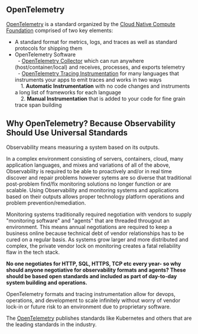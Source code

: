 ## OpenTelemetry

[OpenTelemetry](http://www.opentelemetry.io) is a standard organized by the [Cloud Native Compute Foundation](https://www.cncf.io/) comprised of two key elements:  
- A standard format for metrics, logs, and traces as well as standard protocols for shipping them  
- OpenTelemetry Software  
&nbsp;&nbsp;- [OpenTelemetry Collector](https://opentelemetry.io/docs/collector/) which can run anywhere (host/container/local) and receives, processes, and exports telemetry  
&nbsp;&nbsp;- [OpenTelemetry Tracing Instrumentation](https://opentelemetry.io/docs/instrumentation/) for many languages that instruments your apps to emit traces and works in two ways    
&nbsp;&nbsp;&nbsp;&nbsp;1. **Automatic Instrumentation** with no code changes and instruments a long list of frameworks for each language  
&nbsp;&nbsp;&nbsp;&nbsp;2. **Manual Instrumentation** that is added to your code for fine grain trace span building  

## Why OpenTelemetry? Because Observability Should Use Universal Standards

Observability means measuring a system based on its outputs.  

In a complex environment consisting of servers, containers, cloud, many application languages, and mixes and variations of all of the above, Observability is required to be able to proactively and/or in real time discover and repair problems however sytems are so diverse that traditional post-problem find/fix monitoring solutions no longer function or are scalable. Using Observability and monitoring systems and applications based on their outputs allows proper technology platform operations and problem prevention/remediation.  

Monitoring systems traditionally required negotiation with vendors to supply "monitoring software" and "agents" that are threaded througout an environment. This means annual negotiations are required to keep a business online because technical debt of vendor relationships has to be cured on a regular basis. As systems grow larger and more distributed and complex, the private vendor lock on monitoring creates a fatal reliability flaw in the tech stack.  

**No one negotiates for HTTP, SQL, HTTPS, TCP etc every year- so why should anyone negotiative for observability formats and agents? These should be based open standards and included as part of day-to-day system building and operations.**  

OpenTelemetry formats and tracing instrumentation allow for devops, operations, and development to scale infinitely without worry of vendor lock-in or future risk to an environment due to proprietary software.  

The [OpenTelemetry](http://www.opentelemetry.io) publishes standards like Kubernetes and others that are the leading standards in the industry.  